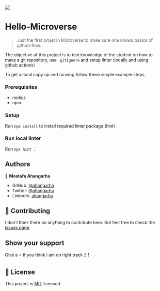 ![](https://img.shields.io/badge/Microverse-blueviolet)

# Hello-Microverse

> Just the first projet in Microverse to make sure one knows basics of github-flow.

The objective of this project is to test knowledge of the student on how to make a git repository, use `.gitignore` and setup linter (locally and using github actions)

To get a local copy up and running follow these simple example steps.

### Prerequisites

- nodejs
- npm

### Setup

Run `npm install` to install required linter package (hint)

### Run local linter

Run `npx hint .`

## Authors

👤 **Mostafa Ahangarha**

- GitHub: [@ahangarha](https://github.com/ahangarha)
- Twitter: [@ahangarha](https://twitter.com/ahangarha)
- LinkedIn: [ahangarha](https://linkedin.com/in/ahangarha)

## 🤝 Contributing

I don't think there be anything to contribute here. But feel free to check the [issues page](../../issues/).

## Show your support

Give a ⭐️ if you think I am on right track :) !

## 📝 License

This project is [MIT](./LICENSE) licensed.
